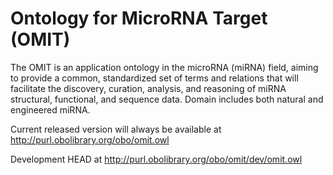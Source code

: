 # Ontology for MicroRNA Target (OMIT)

The OMIT is an application ontology in the microRNA (miRNA) field, aiming to provide a common, standardized set of terms and relations that will facilitate the discovery, curation, analysis, and reasoning of miRNA structural, functional, and sequence data. Domain includes both natural and engineered miRNA.

Current released version will always be available at http://purl.obolibrary.org/obo/omit.owl

Development HEAD at http://purl.obolibrary.org/obo/omit/dev/omit.owl
